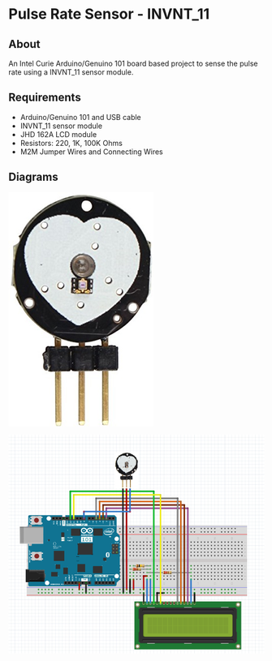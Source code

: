 # Pulse Rate Sensor - INVNT_11

## About

An Intel Curie Arduino/Genuino 101 board based project to sense the pulse rate using a INVNT_11 sensor module.

## Requirements

* Arduino/Genuino 101 and USB cable
* INVNT_11 sensor module
* JHD 162A LCD module
* Resistors: 220, 1K, 100K Ohms
* M2M Jumper Wires and Connecting Wires

## Diagrams

![INVNT_11](https://raw.githubusercontent.com/Sampreet/iot-projects/master/Arduino_Genuino_101/PulseRateSensor-INVNT_11/Diagrams/INVNT_11.PNG "INVNT_11")

![INVNT_11 Interfacing with Arduino 101](https://raw.githubusercontent.com/Sampreet/iot-projects/master/Arduino_Genuino_101/PulseRateSensor-INVNT_11/Diagrams/Arduino101_INVNT_11_JHD162A.PNG "INVNT_11 Interfacing")



